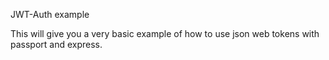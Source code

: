 JWT-Auth example

This will give you a very basic example of how to use json web tokens with passport and express.
